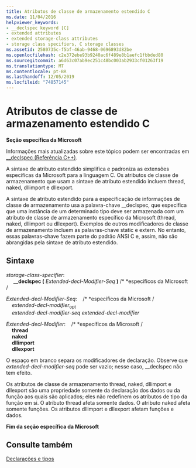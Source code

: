 ```yaml
---
title: Atributos de classe de armazenamento estendido C
ms.date: 11/04/2016
helpviewer_keywords:
- __declspec keyword [C]
- extended attributes
- extended storage-class attributes
- storage class specifiers, C storage classes
ms.assetid: 2580735c-f5bf-46ab-9468-0696893d82be
ms.openlocfilehash: c2e372ebe93b9240ac6f489e8b1aefc1fbbded80
ms.sourcegitcommit: a6d63c07ab9ec251c48bc003ab2933cf01263f19
ms.translationtype: MT
ms.contentlocale: pt-BR
ms.lasthandoff: 12/05/2019
ms.locfileid: "74857145"
---
```

# <a name="c-extended-storage-class-attributes"></a>Atributos de classe de armazenamento estendido C

**Seção específica da Microsoft**

Informações mais atualizadas sobre este tópico podem ser encontradas em [__declspec (Referência C++)](../cpp/declspec.md).

A sintaxe de atributo estendido simplifica e padroniza as extensões específicas da Microsoft para a linguagem C. Os atributos de classe de armazenamento que usam a sintaxe de atributo estendido incluem thread, naked, dllimport e dllexport.

A sintaxe de atributo estendido para a especificação de informações de classe de armazenamento usa a palavra-chave __declspec, que especifica que uma instância de um determinado tipo deve ser armazenada com um atributo de classe de armazenamento específico da Microsoft (thread, naked, dllimport ou dllexport). Exemplos de outros modificadores de classe de armazenamento incluem as palavras-chave static e extern. No entanto, essas palavras-chave fazem parte do padrão ANSI C e, assim, não são abrangidas pela sintaxe de atributo estendido.

## <a name="syntax"></a>Sintaxe

*storage-class-specifier*:<br/>
&nbsp;&nbsp;&nbsp;&nbsp; **__declspec (** *Extended-decl-Modifier-Seq* **)**  /\* \*específicos da Microsoft /

*Extended-decl-Modifier-Seq*:&nbsp;&nbsp;&nbsp;&nbsp;/\* \*específicos da Microsoft /<br/>
&nbsp;&nbsp;&nbsp;&nbsp;*extended-decl-modifier*<sub>opt</sub><br/>
&nbsp;&nbsp;&nbsp;&nbsp;*extended-decl-modifier-seq* *extended-decl-modifier*

*Extended-decl-Modifier*:&nbsp;&nbsp;&nbsp;&nbsp;/\* \*específicos da Microsoft /<br/>
&nbsp;&nbsp;&nbsp;&nbsp;**thread**<br/>
&nbsp;&nbsp;&nbsp;&nbsp;**naked**<br/>
&nbsp;&nbsp;&nbsp;&nbsp;**dllimport**<br/>
&nbsp;&nbsp;&nbsp;&nbsp;**dllexport**

O espaço em branco separa os modificadores de declaração. Observe que *extended-decl-modifier-seq* pode ser vazio; nesse caso, __declspec não tem efeito.

Os atributos de classe de armazenamento thread, naked, dllimport e dllexport são uma propriedade somente da declaração dos dados ou da função aos quais são aplicados; eles não redefinem os atributos de tipo da função em si. O atributo thread afeta somente dados. O atributo naked afeta somente funções. Os atributos dllimport e dllexport afetam funções e dados.

**Fim da seção específica da Microsoft**

## <a name="see-also"></a>Consulte também

[Declarações e tipos](../c-language/declarations-and-types.md)
